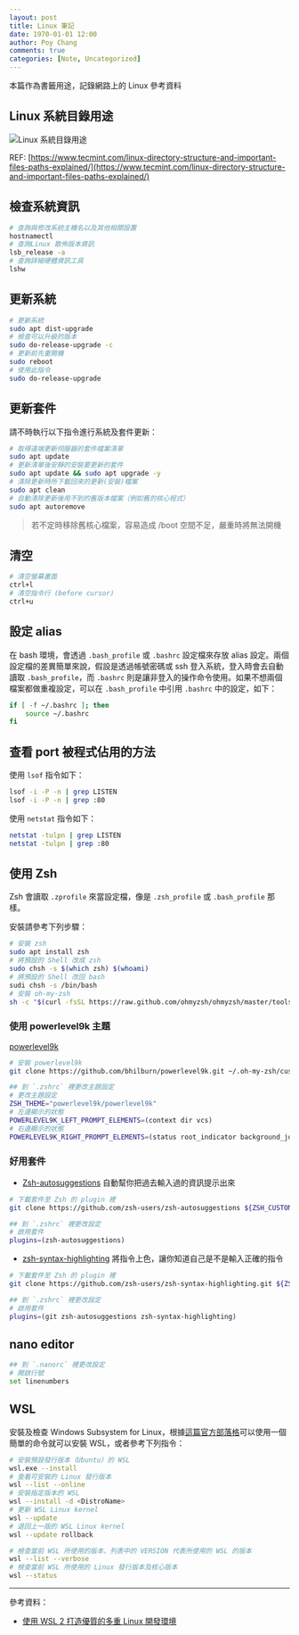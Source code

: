 ```yaml
---
layout: post
title: Linux 筆記
date: 1970-01-01 12:00
author: Poy Chang
comments: true
categories: [Note, Uncategorized]
---
```


本篇作為書籤用途，記錄網路上的 Linux 參考資料

## Linux 系統目錄用途

![Linux 系統目錄用途](https://i.imgur.com/TuqtUxI.png)

REF: [https://www.tecmint.com/linux-directory-structure-and-important-files-paths-explained/](https://www.tecmint.com/linux-directory-structure-and-important-files-paths-explained/)

## 檢查系統資訊

```bash
# 查詢與修改系統主機名以及其他相關設置
hostnamectl
# 查詢Linux 散佈版本資訊
lsb_release -a
# 查詢詳細硬體資訊工具
lshw
```

## 更新系統

```bash
# 更新系統
sudo apt dist-upgrade
# 檢查可以升級的版本
sudo do-release-upgrade -c
# 更新前先重開機
sudo reboot
# 使用此指令
sudo do-release-upgrade
```

## 更新套件

請不時執行以下指令進行系統及套件更新：

```bash
# 取得遠端更新伺服器的套件檔案清單
sudo apt update
# 更新清單後安靜的安裝要更新的套件
sudo apt update && sudo apt upgrade -y
# 清除更新時所下載回來的更新(安裝)檔案
sudo apt clean
# 自動清除更新後用不到的舊版本檔案（例如舊的核心程式）
sudo apt autoremove
```

>若不定時移除舊核心檔案，容易造成 /boot 空間不足，嚴重時將無法開機

## 清空

```bash
# 清空螢幕畫面
ctrl+l
# 清空指令行 (before cursor)
ctrl+u
```

## 設定 alias

在 bash 環境，會透過 `.bash_profile` 或 `.bashrc` 設定檔來存放 alias 設定。兩個設定檔的差異簡單來說，假設是透過帳號密碼或 ssh 登入系統，登入時會去自動讀取 `.bash_profile`，而 `.bashrc` 則是讓非登入的操作命令使用。如果不想兩個檔案都做重複設定，可以在 `.bash_profile` 中引用 `.bashrc` 中的設定，如下：

```bash
if [ -f ~/.bashrc ]; then
    source ~/.bashrc
fi
```

## 查看 port 被程式佔用的方法

使用 `lsof` 指令如下：

```bash
lsof -i -P -n | grep LISTEN
lsof -i -P -n | grep :80
```

使用 `netstat` 指令如下：

```bash
netstat -tulpn | grep LISTEN
netstat -tulpn | grep :80
```

## 使用 Zsh

Zsh 會讀取 `.zprofile` 來當設定檔，像是 `.zsh_profile` 或 `.bash_profile` 那樣。

安裝請參考下列步驟：

```bash
# 安裝 zsh
sudo apt install zsh
# 將預設的 Shell 改成 zsh
sudo chsh -s $(which zsh) $(whoami)
# 將預設的 Shell 改回 bash
sudi chsh -s /bin/bash
# 安裝 oh-my-zsh
sh -c "$(curl -fsSL https://raw.github.com/ohmyzsh/ohmyzsh/master/tools/install.sh)"
```

### 使用 powerlevel9k 主題

[powerlevel9k](https://github.com/Powerlevel9k/powerlevel9k)

```bash
# 安裝 powerlevel9k
git clone https://github.com/bhilburn/powerlevel9k.git ~/.oh-my-zsh/custom/themes/powerlevel9k

## 到 `.zshrc` 裡更改主題設定
# 更改主題設定
ZSH_THEME="powerlevel9k/powerlevel9k"
# 左邊顯示的狀態
POWERLEVEL9K_LEFT_PROMPT_ELEMENTS=(context dir vcs)
# 右邊顯示的狀態
POWERLEVEL9K_RIGHT_PROMPT_ELEMENTS=(status root_indicator background_jobs history time)
```

### 好用套件

- [Zsh-autosuggestions](https://github.com/zsh-users/zsh-autosuggestions/blob/master/INSTALL.md) 自動幫你把過去輸入過的資訊提示出來

```bash
# 下載套件至 Zsh 的 plugin 裡
git clone https://github.com/zsh-users/zsh-autosuggestions ${ZSH_CUSTOM:-~/.oh-my-zsh/custom}/plugins/zsh-autosuggestions

## 到 `.zshrc` 裡更改設定
# 啟用套件
plugins=(zsh-autosuggestions)
```

- [zsh-syntax-highlighting](https://github.com/zsh-users/zsh-syntax-highlighting) 將指令上色，讓你知道自己是不是輸入正確的指令

```bash
# 下載套件至 Zsh 的 plugin 裡
git clone https://github.com/zsh-users/zsh-syntax-highlighting.git ${ZSH_CUSTOM:-~/.oh-my-zsh/custom}/plugins/zsh-syntax-highlighting

## 到 `.zshrc` 裡更改設定
# 啟用套件
plugins=(git zsh-autosuggestions zsh-syntax-highlighting)
```

## nano editor

```bash
## 到 `.nanorc` 裡更改設定
# 開啟行號
set linenumbers
```

## WSL

安裝及檢查 Windows Subsystem for Linux，根據[這篇官方部落格](https://devblogs.microsoft.com/commandline/install-wsl-with-a-single-command-now-available-in-windows-10-version-2004-and-higher/)可以使用一個簡單的命令就可以安裝 WSL，或者參考下列指令：

```bash
# 安裝預設發行版本（Ubuntu）的 WSL
wsl.exe --install
# 查看可安裝的 Linux 發行版本
wsl --list --online
# 安裝指定版本的 WSL
wsl --install -d <DistroName>
# 更新 WSL Linux kernel
wsl --update
# 退回上一版的 WSL Linux kernel
wsl --update rollback
```

```bash
# 檢查當前 WSL 所使用的版本，列表中的 VERSION 代表所使用的 WSL 的版本
wsl --list --verbose
# 檢查當前 WSL 所使用的 Linux 發行版本及核心版本
wsl --status
```


---

參考資料：

- [使用 WSL 2 打造優質的多重 Linux 開發環境](https://blog.miniasp.com/post/2020/07/26/Multiple-Linux-Dev-Environment-build-on-WSL-2)